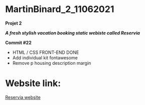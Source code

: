 # MartinBinard_2_11062021
**Projet 2**

***A fresh stylish vacation booking static webiste called Reservia***

**Commit #22**

* HTML / CSS FRONT-END DONE
* Add individual kit fontawesome
* Remove p housing description margin

# Website link:

[Reservia website](https://martinbinard.github.io/MartinBinard_2_11062021/)